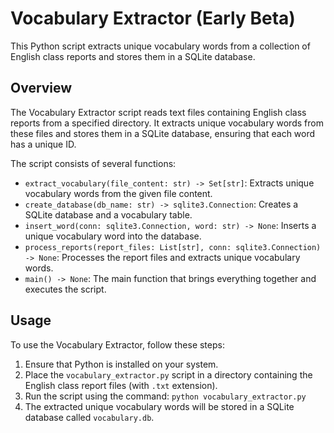 # Vocabulary Extractor (Early Beta)

This Python script extracts unique vocabulary words from a collection of English class reports and stores them in a SQLite database.

## Overview

The Vocabulary Extractor script reads text files containing English class reports from a specified directory. It extracts unique vocabulary words from these files and stores them in a SQLite database, ensuring that each word has a unique ID.

The script consists of several functions:

- `extract_vocabulary(file_content: str) -> Set[str]`: Extracts unique vocabulary words from the given file content.
- `create_database(db_name: str) -> sqlite3.Connection`: Creates a SQLite database and a vocabulary table.
- `insert_word(conn: sqlite3.Connection, word: str) -> None`: Inserts a unique vocabulary word into the database.
- `process_reports(report_files: List[str], conn: sqlite3.Connection) -> None`: Processes the report files and extracts unique vocabulary words.
- `main() -> None`: The main function that brings everything together and executes the script.

## Usage

To use the Vocabulary Extractor, follow these steps:

1. Ensure that Python is installed on your system.
2. Place the `vocabulary_extractor.py` script in a directory containing the English class report files (with `.txt` extension).
3. Run the script using the command: `python vocabulary_extractor.py`
4. The extracted unique vocabulary words will be stored in a SQLite database called `vocabulary.db`.

